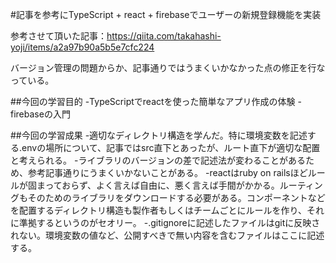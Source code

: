 #記事を参考にTypeScript + react + firebaseでユーザーの新規登録機能を実装

参考させて頂いた記事：https://qiita.com/takahashi-yoji/items/a2a97b90a5b5e7cfc224

バージョン管理の問題からか、記事通りではうまくいかなかった点の修正を行なっている。

##今回の学習目的
-TypeScriptでreactを使った簡単なアプリ作成の体験
-firebaseの入門

##今回の学習成果
-適切なディレクトリ構造を学んだ。特に環境変数を記述する.envの場所について、記事ではsrc直下とあったが、ルート直下が適切な配置と考えられる。
-ライブラリのバージョンの差で記述法が変わることがあるため、参考記事通りにうまくいかないことがある。
-reactはruby on railsほどルールが固まっておらず、よく言えば自由に、悪く言えば手間がかかる。ルーティングもそのためのライブラリをダウンロードする必要がある。コンポーネントなどを配置するディレクトリ構造も製作者もしくはチームごとにルールを作り、それに準拠するというのがセオリー。
-.gitignoreに記述したファイルはgitに反映されない。環境変数の値など、公開すべきで無い内容を含むファイルはここに記述する。
